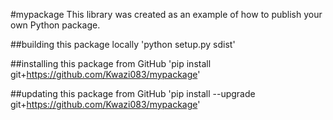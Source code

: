 #mypackage
This library was created as an example of how to publish your own Python package.

##building this package locally
'python setup.py sdist'

##installing this package from GitHub
'pip install git+https://github.com/Kwazi083/mypackage'

##updating this package from GitHub
'pip install --upgrade git+https://github.com/Kwazi083/mypackage'
